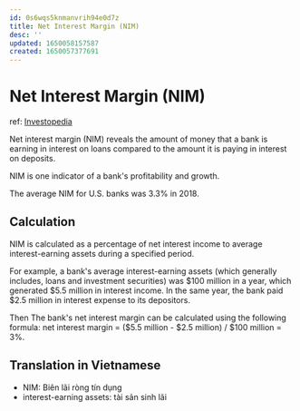 ```yaml
---
id: 0s6wqs5knmanvrih94e0d7z
title: Net Interest Margin (NIM)
desc: ''
updated: 1650058157587
created: 1650057377691
---
```

# Net Interest Margin (NIM)

ref: [Investopedia](https://www.investopedia.com/ask/answers/061715/what-net-interest-margin-typical-bank.asp)

Net interest margin (NIM) reveals the amount of money that a bank is earning in interest on loans compared to the amount it is paying in interest on deposits.

NIM is one indicator of a bank's profitability and growth.

The average NIM for U.S. banks was 3.3% in 2018.

## Calculation

NIM is calculated as a percentage of net interest income to average interest-earning assets during a specified period.

For example, a bank's average interest-earning assets (which generally includes, loans and investment securities) was $100 million in a year, which generated $5.5 million in interest income. In the same year, the bank paid $2.5 million in interest expense to its depositors.

Then The bank's net interest margin can be calculated using the following formula: net interest margin = ($5.5 million - $2.5 million) / $100 million = 3%.

## Translation in Vietnamese

- NIM: Biên lãi ròng tín dụng
- interest-earning assets: tài sản sinh lãi